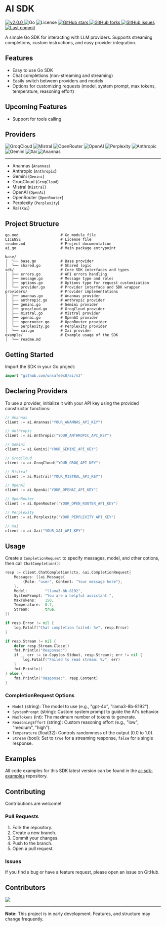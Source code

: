 # AI SDK

<p align="left">
    <a href="https://github.com/unsafe0x0/ai/releases/tag/v2.0.0">
        <img src="https://img.shields.io/badge/v2.0.0-blue.svg" alt="v2.0.0">
    </a>
    <img src="https://img.shields.io/badge/Go-00ADD8?logo=go&labelColor=white" alt="Go">
    <img src="https://img.shields.io/badge/License-MIT-green" alt="License">
    <a href="https://github.com/unsafe0x0/ai">
        <img src="https://img.shields.io/github/stars/unsafe0x0/ai?style=social" alt="GitHub stars">
        <img src="https://img.shields.io/github/forks/unsafe0x0/ai?style=social" alt="GitHub forks">
        <img src="https://img.shields.io/github/issues/unsafe0x0/ai" alt="GitHub issues">
        <img src="https://img.shields.io/github/last-commit/unsafe0x0/ai" alt="Last commit">
    </a>
    <br/>
</p>

A simple Go SDK for interacting with LLM providers. Supports streaming completions, custom instructions, and easy provider integration.

## Features

- Easy to use Go SDK
- Chat completions (non-streaming and streaming)
- Easily switch between providers and models
- Options for customizing requests (model, system prompt, max tokens, temperature, reasoning effort)

## Upcoming Features

- Support for tools calling

## Providers

   <div align="left">
    <img src="https://img.shields.io/badge/GroqCloud-FF6F00" alt="GroqCloud">
    <img src="https://img.shields.io/badge/Mistral-1976D2" alt="Mistral">
    <img src="https://img.shields.io/badge/OpenRouter-43A047" alt="OpenRouter">
    <img src="https://img.shields.io/badge/OpenAI-6E4AFF" alt="OpenAI">
    <img src="https://img.shields.io/badge/Perplexity-00B8D4" alt="Perplexity">
    <img src="https://img.shields.io/badge/Anthropic-FF4081" alt="Anthropic">
    <img src="https://img.shields.io/badge/Gemini-7C4DFF" alt="Gemini">
    <img src="https://img.shields.io/badge/Xai-FFFFFF" alt="Xai">
    <img src="https://img.shields.io/badge/Anannas-FF6F00" alt="Anannas">
    <br/>
    </div>

---

- Anannas (`Anannas`)
- Anthropic (`Anthropic`)
- Gemini (`Gemini`)
- GroqCloud (`GroqCloud`)
- Mistral (`Mistral`)
- OpenAI (`OpenAi`)
- OpenRouter (`OpenRouter`)
- Perplexity (`Perplexity`)
- Xai (`Xai`)

## Project Structure

```text
go.mod                   # Go module file
LICENSE                  # License file
readme.md                # Project documentation
ai.go                    # Main package entrypoint

base/
│  └── base.go           # Base provider
│  └── shared.go         # Shared logic
sdk/                     # Core SDK interfaces and types
│  ├── errors.go         # API errors handling
│  ├── message.go        # Message type and roles
│  ├── options.go        # Options type for request customization
│  └── provider.go       # Provider interface and SDK wrapper
providers/               # Provider implementations
│  ├── anannas.go        # Anannas provider
│  ├── anthropic.go      # Anthropic provider
│  ├── gemini.go         # Gemini provider
│  ├── groqcloud.go      # GroqCloud provider
│  ├── mistral.go        # Mistral provider
│  ├── openai.go         # OpenAI provider
│  ├── openrouter.go     # OpenRouter provider
│  └── perplexity.go     # Perplexity provider
│  └── xai.go            # Xai provider
example/                 # Example usage of the SDK
│  └── readme.md
```

## Getting Started

Import the SDK in your Go project:

```go
import "github.com/unsafe0x0/ai/v2"
```

## Declaring Providers

To use a provider, initialize it with your API key using the provided constructor functions:

```go
// Anannas
client := ai.Anannas("YOUR_ANANNAS_API_KEY")

// Anthropic
client := ai.Anthropic("YOUR_ANTHROPIC_API_KEY")

// Gemini
client := ai.Gemini("YOUR_GEMINI_API_KEY")

// GroqCloud
client := ai.GroqCloud("YOUR_GROQ_API_KEY")

// Mistral
client := ai.Mistral("YOUR_MISTRAL_API_KEY")

// OpenAI
client := ai.OpenAi("YOUR_OPENAI_API_KEY")

// OpenRouter
client := ai.OpenRouter("YOUR_OPEN_ROUTER_API_KEY")

// Perplexity
client := ai.Perplexity("YOUR_PERPLEXITY_API_KEY")

// Xai
client := ai.Xai("YOUR_XAI_API_KEY")
```

## Usage

Create a `CompletionRequest` to specify messages, model, and other options, then call `ChatCompletion()`:

```go
resp := client.ChatCompletion(ctx, &ai.CompletionRequest{
	Messages: []ai.Message{
		{Role: "user", Content: "Your message here"},
	},
	Model:        "llama3-8b-8192",
	SystemPrompt: "You are a helpful assistant.",
	MaxTokens:    150,
	Temperature:  0.7,
	Stream:       true,
})

if resp.Error != nil {
	log.Fatalf("Chat completion failed: %v", resp.Error)
}

if resp.Stream != nil {
	defer resp.Stream.Close()
	fmt.Println("Response:")
	if _, err := io.Copy(os.Stdout, resp.Stream); err != nil {
		log.Fatalf("Failed to read stream: %v", err)
	}
	fmt.Println()
} else {
	fmt.Println("Response:", resp.Content)
}
```

### CompletionRequest Options

- `Model` (string): The model to use (e.g., "gpt-4o", "llama3-8b-8192").
- `SystemPrompt` (string): Custom system prompt to guide the AI's behavior.
- `MaxTokens` (int): The maximum number of tokens to generate.
- `ReasoningEffort` (string): Custom reasoning effort (e.g., "low", "medium", "high").
- `Temperature` (float32): Controls randomness of the output (0.0 to 1.0).
- `Stream` (bool): Set to `true` for a streaming response, `false` for a single response.

## Examples

All code examples for this SDK latest version can be found in the [ai-sdk-examples](https://github.com/unsafe0x0/ai-sdk-examples) repository.

## Contributing

Contributions are welcome!

### Pull Requests

1.  Fork the repository.
2.  Create a new branch.
3.  Commit your changes.
4.  Push to the branch.
5.  Open a pull request.

### Issues

If you find a bug or have a feature request, please open an issue on GitHub.

## Contributors

<a href="https://github.com/unsafe0x0/ai/graphs/contributors">
  <img src="https://contrib.rocks/image?repo=unsafe0x0/ai" />
</a>

---

**Note:** This project is in early development. Features, and structure may change frequently.
